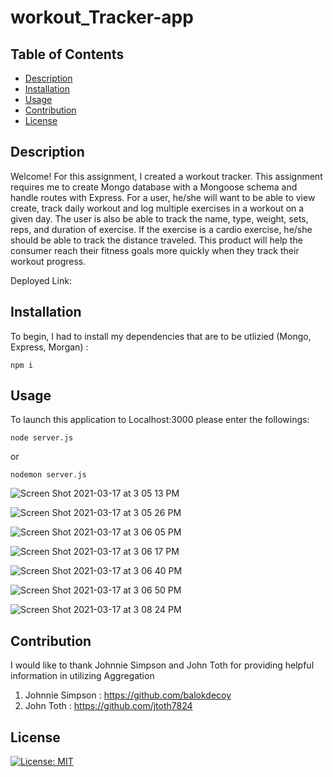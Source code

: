 # workout_Tracker-app


## Table of Contents

  * [Description](#description)
  * [Installation](#installation)
  * [Usage](#usage)
  * [Contribution](#contribution)
  * [License](#license)

 
 ## Description

 Welcome! For this assignment, I created a workout tracker. This assignment requires me to create Mongo database with a Mongoose schema and handle routes with Express. For a user, he/she will want to be able to view create, track daily workout and log multiple exercises in a workout on a given day. The user is also be able to track the name, type, weight, sets, reps, and duration of exercise. If the exercise is a cardio exercise, he/she should be able to track the distance traveled. This product will help the consumer reach their fitness goals more quickly when they track their workout progress.

 Deployed Link: 

 ## Installation

 To begin, I had to install my dependencies that are to be utlizied (Mongo, Express, Morgan) :

 ```
 npm i
 ```

 ## Usage

 To launch this application to Localhost:3000 please enter the followings:

 ```
 node server.js
 ```

 or

 ```
 nodemon server.js
 ```
![Screen Shot 2021-03-17 at 3 05 13 PM](https://user-images.githubusercontent.com/73494581/111524345-b03f8700-8732-11eb-882a-7dd76fa6fb02.png)

![Screen Shot 2021-03-17 at 3 05 26 PM](https://user-images.githubusercontent.com/73494581/111524365-b59cd180-8732-11eb-9468-6ee34c51ee15.png)

![Screen Shot 2021-03-17 at 3 06 05 PM](https://user-images.githubusercontent.com/73494581/111524382-b9c8ef00-8732-11eb-8bd8-ea20b5e4ced2.png)

![Screen Shot 2021-03-17 at 3 06 17 PM](https://user-images.githubusercontent.com/73494581/111524394-bd5c7600-8732-11eb-96d7-e80ba6793c95.png)

![Screen Shot 2021-03-17 at 3 06 40 PM](https://user-images.githubusercontent.com/73494581/111524407-c1889380-8732-11eb-9da6-6723e348d447.png)

![Screen Shot 2021-03-17 at 3 06 50 PM](https://user-images.githubusercontent.com/73494581/111524423-c64d4780-8732-11eb-91f2-120686b04f83.png)

![Screen Shot 2021-03-17 at 3 08 24 PM](https://user-images.githubusercontent.com/73494581/111524429-c9e0ce80-8732-11eb-89d7-985bc149f9a8.png)


## Contribution

I would like to thank Johnnie Simpson and John Toth for providing helpful information in utilizing Aggregation
1.  Johnnie Simpson : https://github.com/balokdecoy
2.  John Toth : https://github.com/jtoth7824
 
## License 
[![License: MIT](https://img.shields.io/badge/License-MIT-yellow.svg)](https://opensource.org/licenses/MIT)